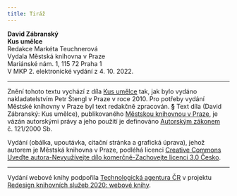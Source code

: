 ```yaml
---
title: Tiráž
---
```


**David Zábranský    
Kus umělce**  
Redakce Markéta Teuchnerová  
Vydala Městská knihovna v Praze  
Mariánské nám. 1, 115 72 Praha 1  
V MKP 2. elektronické vydání z 4. 10. 2022.

***

Znění tohoto textu vychází z díla [Kus umělce](https://search.mlp.cz/cz/titul/kus-umelce/4395799/#book-content) tak, jak bylo vydáno nakladatelstvím Petr Štengl v Praze v roce 2010. Pro potřeby vydání Městské knihovny v Praze byl text redakčně zpracován.
**§**
Text díla (David Zábranský: Kus umělce), publikovaného [Městskou knihovnou v Praze](https://www.mlp.cz/cz/), je vázán autorskými právy a jeho použití je definováno [Autorským zákonem](https://www.mkcr.cz/predpisy-zakonu-709.html) č. 121/2000 Sb.

Vydání (obálka, upoutávka, citační stránka a grafická úprava), jehož autorem je Městská knihovna v Praze, podléhá licenci [Creative Commons Uveďte autora-Nevyužívejte dílo komerčně-Zachovejte licenci 3.0 Česko](https://creativecommons.org/licenses/by-nc-sa/3.0/cz/).


***

Vydání webové knihy podpořila [Technologická agentura ČR](https://www.tacr.cz/) v projektu [Redesign knihovních služeb 2020: webové knihy](https://starfos.tacr.cz/cs/project/TL04000391).